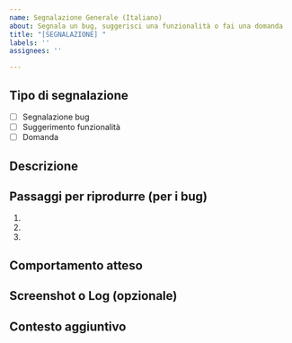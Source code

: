 ```yaml
---
name: Segnalazione Generale (Italiano)
about: Segnala un bug, suggerisci una funzionalità o fai una domanda
title: "[SEGNALAZIONE] "
labels: ''
assignees: ''

---
```


## Tipo di segnalazione

- [ ] Segnalazione bug
- [ ] Suggerimento funzionalità
- [ ] Domanda

## Descrizione

<!-- Per favore fornisci una descrizione chiara e concisa del problema o suggerimento. -->

## Passaggi per riprodurre (per i bug)

1. 
2. 
3. 

## Comportamento atteso

<!-- Cosa ti aspettavi che accadesse? -->

## Screenshot o Log (opzionale)

<!-- Se possibile, aggiungi screenshot o log di errore per aiutare a spiegare il problema. -->

## Contesto aggiuntivo

<!-- Aggiungi qualsiasi altro contesto o informazione sulla segnalazione qui. -->